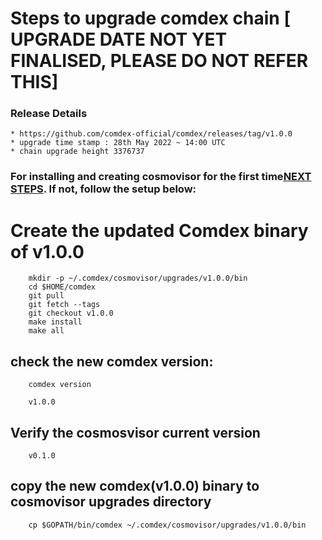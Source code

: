 # Steps to upgrade comdex chain [ UPGRADE DATE NOT YET FINALISED, PLEASE DO NOT REFER THIS]

### Release Details
    * https://github.com/comdex-official/comdex/releases/tag/v1.0.0
    * upgrade time stamp : 28th May 2022 ~ 14:00 UTC
    * chain upgrade height 3376737


### For installing and creating cosmovisor for the first time[NEXT STEPS](#https://github.com/comdex-official/networks/blob/main/testnet/cosmovisor-setup.md). If not, follow the setup below:

# Create the updated Comdex binary of v1.0.0

```shell
    mkdir -p ~/.comdex/cosmovisor/upgrades/v1.0.0/bin
    cd $HOME/comdex
    git pull
    git fetch --tags
    git checkout v1.0.0
    make install
    make all
```

## check the new comdex version:

```shell
    comdex version
```

```shell
    v1.0.0
```

## Verify the cosmosvisor current version

```shell
    v0.1.0
```
## copy the new comdex(v1.0.0) binary to cosmovisor upgrades directory

```shell
    cp $GOPATH/bin/comdex ~/.comdex/cosmovisor/upgrades/v1.0.0/bin
```

